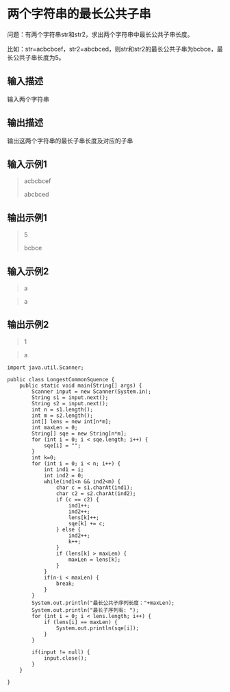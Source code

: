 # 两个字符串的最长公共子串 #
问题：有两个字符串str和str2，求出两个字符串中最长公共子串长度。

比如：str=acbcbcef，str2=abcbced，则str和str2的最长公共子串为bcbce，最长公共子串长度为5。

## 输入描述 ##
输入两个字符串
## 输出描述 ##
输出这两个字符串的最长子串长度及对应的子串
## 输入示例1 ##
>acbcbcef
>
>abcbced

## 输出示例1 ##
>5
>
>bcbce

## 输入示例2 ##
>a

>a

## 输出示例2 ##
>1

>a


	import java.util.Scanner;
	
	public class LongestCommonSquence {
		public static void main(String[] args) {
			Scanner input = new Scanner(System.in);
			String s1 = input.next();
			String s2 = input.next();
			int n = s1.length();
			int m = s2.length();
			int[] lens = new int[n*m];
			int maxLen = 0;
			String[] sqe = new String[n*m];
			for (int i = 0; i < sqe.length; i++) {
				sqe[i] = "";
			}
			int k=0;
			for (int i = 0; i < n; i++) {
				int ind1 = i;
				int ind2 = 0;
				while(ind1<n && ind2<m) {
					char c = s1.charAt(ind1);
					char c2 = s2.charAt(ind2);
					if (c == c2) {
						ind1++;
						ind2++;
						lens[k]++;
						sqe[k] += c;
					} else {
						ind2++;
						k++;
					}
					if (lens[k] > maxLen) {
						maxLen = lens[k];
					}
				}
				if(n-i < maxLen) {
					break;
				}
			}
			System.out.println("最长公共子序列长度："+maxLen);
			System.out.println("最长子序列有: ");
			for (int i = 0; i < lens.length; i++) {
				if (lens[i] == maxLen) {
					System.out.println(sqe[i]);
				}
			}
			
			if(input != null) {
				input.close();
			}
		}
	
	}